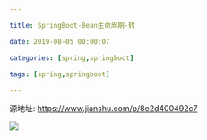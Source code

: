 ```yaml
---

title: SpringBoot-Bean生命周期-转

date: 2019-08-05 00:00:07

categories: [spring,springboot]

tags: [spring,springboot]

---
```


源地址: https://www.jianshu.com/p/8e2d400492c7



<!--more-->

![](/images/SpringBoot-Bean生命周期-转/0640fe33.png)
